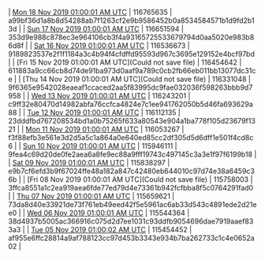 | [Mon 18 Nov 2019 01:00:01 AM UTC]() | 116765635 | a99bf36d1a8b8d54288ab7f1263cf2e9b9586452b0a8534584571b1d9fd2b13d | 
| [Sun 17 Nov 2019 01:00:01 AM UTC]() | 116651594 | 353d9e988c878ec3e964106cb3f4a93165725533679794d0aa5020e983b86d8f | 
| [Sat 16 Nov 2019 01:00:01 AM UTC](https://transfer.sh/SEE1A/trcninja-dbdump-20191116010001.tar.bz2) | 116536673 | 9189823537e2f1f1184a3c4b94f4cfdffd95593d967c3695e129152e4bcf97bd | 
| [Fri 15 Nov 2019 01:00:01 AM UTC](Could not save file) | 116454642 | 611883a9cc66cb8d74de91ba973d0aaf9a789c0cb2fb66eb011bb13077dc31ce | 
| [Thu 14 Nov 2019 01:00:01 AM UTC](Could not save file) | 116331048 | 9f6365e9542028eaeaf1ccaced2aa5f83995dc9fae032036f598263bbb9d7958 | 
| [Wed 13 Nov 2019 01:00:01 AM UTC]() | 116243201 | c9ff32e80470d14982abfa76ccfca4824e7c1ee941762050b5d46fa693629a88 | 
| [Tue 12 Nov 2019 01:00:01 AM UTC](https://transfer.sh/vndUd/trcninja-dbdump-20191112010001.tar.bz2) | 116112135 | 23dddfbd767208534bd1a0b75265f633a80543e904a1ba778f105d23679f1321 | 
| [Mon 11 Nov 2019 01:00:01 AM UTC](https://transfer.sh/27KiN/trcninja-dbdump-20191111010001.tar.bz2) | 116053267 | f3f88efb3e561e3d2d5a5c1a864a0e640ed85cc2df305d5d6dff1e501f4cd8c6 | 
| [Sun 10 Nov 2019 01:00:01 AM UTC]() | 115946111 | 9fea4c69d20de0fe2aea6a8fe9ec88a9fff19743c497145c3a3e1f97f6199b18 | 
| [Sat 09 Nov 2019 01:00:01 AM UTC]() | 115838297 | e9b7cf6efd3b9f67024ffe48a182a847c42480eb644010c97d74e38a6459c36b | 
| [Fri 08 Nov 2019 01:00:01 AM UTC](Could not save file) | 115758003 | 3ffca8551a1c2ea919aea6fde77ed79d4e73361b942fcfbba8f5c0764291fad0 | 
| [Thu 07 Nov 2019 01:00:01 AM UTC]() | 115659621 | 73da8d40e33921de73f761eb49eed42f5e5961ac6ab33d543c4891ede2d21ee0 | 
| [Wed 06 Nov 2019 01:00:01 AM UTC](https://transfer.sh/1j201/trcninja-dbdump-20191106010001.tar.bz2) | 115544364 | 38d4937b5005ac366916c075d2d7ee1031c93ddfb9054696dae7919aaef833a3 | 
| [Tue 05 Nov 2019 01:00:02 AM UTC]() | 115454452 | af955e6ffc28814a9af788123cc97d453b3343e934b7ba262733c1c4e0652a02 | 
